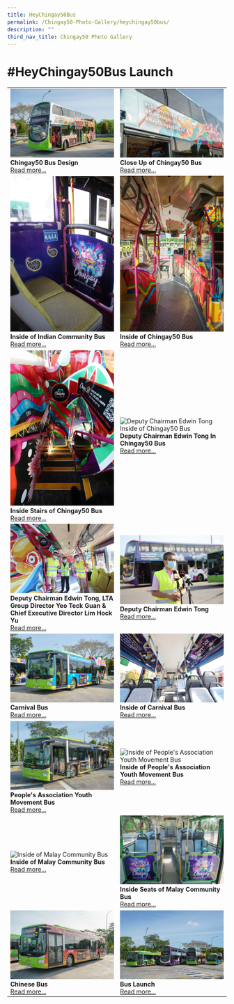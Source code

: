 ```yaml
---
title: HeyChingay50Bus
permalink: /Chingay50-Photo-Gallery/heychingay50bus/
description: ""
third_nav_title: Chingay50 Photo Gallery
---
```










# #HeyChingay50Bus Launch


<table width="100%" border="0">
	<tr>
		<td width="50%" style="border:0px;"><img src="/images/Event%20Gallery/Chingay50Bus%20Launch/Category%20Cover%20Photo-01.jpg" alt="Chingay50 Bus Design" style="width:370px;height:auto;" /><br /><b>Chingay50 Bus Design</b><br/><a href="/event-gallery/Chingay50Bus-Launch/chingay50-bus-design">Read more...</a></td>
		

<td width="50%" style="border:0px;"><img src="/images/Event%20Gallery/Chingay50Bus%20Launch/SS-CGB%20(2%20of%20132)-01.jpg" alt="Close Up of Chingay50 Bus" style="width:370px;height:auto;" /><br /><b>Close Up of Chingay50 Bus</b><br/><a href="/event-gallery/Chingay50Bus-Launch/close-up-of-chingay50-bus">Read more...</a></td>
	</tr>
	<tr>
		<td width="50%" style="border:0px;"><img src="/images/Event%20Gallery/Chingay50Bus%20Launch/Newly%20selected/SBS_0073.jpg" alt="Inside of Indian Community Bus" style="width:370px;height:auto;" /><br /><b>Inside of Indian Community Bus</b><br/><a href="/event-gallery/Chingay50Bus-Launch/inside-of-indian-community-bus">Read more...</a></td>

		
<td width="50%" style="border:0px;"><img src="/images/Event%20Gallery/Chingay50Bus%20Launch/SS-CGB%20(8%20of%20132)-01.jpg" alt="Inside of Chingay50 Bus" style="width:370px;height:auto;" /><br /><b>Inside of Chingay50 Bus</b><br/><a href="/event-gallery/Chingay50Bus-Launch/inside-of-chingay50-bus">Read more...</a></td>
	</tr>
	<tr>
		<td width="50%" style="border:0px;"><img src="/images/Event%20Gallery/Chingay50Bus%20Launch/Newly%20selected/SBS_0029.jpg" alt="Inside Stairs of Chingay50 Bus" style="width:370px;height:auto;" /><br /><b>Inside Stairs of Chingay50 Bus</b><br/><a href="/event-gallery/Chingay50Bus-Launch/inside-stairs-ofchingay50-bus">Read more...</a></td>
		
<td width="50%" style="border:0px;"><img src="/images/Event%20Gallery/Chingay50Bus%20Launch/Newly%20selected/SS-CGB%20(39%20of%20132).png" alt="Deputy Chairman Edwin Tong Inside of Chingay50 Bus" style="width:370px;height:auto;" /><br /><b>Deputy Chairman Edwin Tong In Chingay50 Bus</b><br/><a href="/event-gallery/Chingay50Bus-Launch/dc-edwin-tong-in-chingay50-bus">Read more...</a></td>
	</tr>
	<tr>
		<td width="50%" style="border:0px;"><img src="/images/Event%20Gallery/Chingay50Bus%20Launch/Newly%20selected/SBS_0160.jpg" alt="Deputy Chairman Edwin Tong, LTA Group Director Yeo Teck Guan & Chief Executive Director Lim Hock Yu" style="width:370px;height:auto;" /><br /><b>Deputy Chairman Edwin Tong, LTA Group Director Yeo Teck Guan & Chief Executive Director Lim Hock Yu</b><br/><a href="/event-gallery/Chingay50Bus-Launch/dc-edwin-tong-gd-yeo-teck-guan-ced-lim-hock-yu-and-bus-captain">Read more...</a></td>

<td width="50%" style="border:0px;"><img src="/images/Event%20Gallery/Chingay50Bus%20Launch/Newly%20selected/SBS_0097.jpg" alt="Deputy Chairman Edwin Tong" style="width:370px;height:auto;" /><br /><b>Deputy Chairman Edwin Tong</b><br/><a href="/event-gallery/Chingay50Bus-Launch/deputy-chairman-edwin-tong">Read more...</a></td>
	</tr>
	<tr>
		<td width="50%" style="border:0px;"><img src="/images/Event%20Gallery/Chingay50Bus%20Launch/SS-CGB%20(69%20of%20132)-01.jpg" alt="Carnival Bus" style="width:370px;height:auto;" /><br /><b>Carnival Bus</b><br/><a href="/event-gallery/Chingay50Bus-Launch/carnival-bus">Read more...</a></td>
<td width="50%" style="border:0px;"><img src="/images/Event%20Gallery/Chingay50Bus%20Launch/Newly%20selected/SBS_0227.jpg" alt="Inside of Carnival Bus" style="width:370px;height:auto;" /><br /><b>Inside of Carnival Bus</b><br/><a href="/event-gallery/Chingay50Bus-Launch/inside-of-carnival-bus">Read more...</a></td>
	</tr>
		<tr>
		<td width="50%" style="border:0px;"><img src="/images/Event%20Gallery/Chingay50Bus%20Launch/SS-CGB%20(16%20of%20132)-01.jpg" alt="People's Association Youth Movement Bus" style="width:370px;height:auto;" /><br /><b>People's Association Youth Movement Bus</b><br/><a href="/event-gallery/Chingay50Bus-Launch/people-s-association-youth-movement-bus">Read more...</a></td>
<td width="50%" style="border:0px;"><img src="/images/Event%20Gallery/Chingay50Bus%20Launch/Newly%20selected/SS-CGB%20(103%20of%20132).png" alt="Inside of People's Association Youth Movement Bus" style="width:370px;height:auto;" /><br /><b>Inside of People's Association Youth Movement Bus</b><br/><a href="/event-gallery/Chingay50Bus-Launch/inside-of-paym-bus">Read more...</a></td>
	</tr>
		<tr>
		<td width="50%" style="border:0px;"><img src="/images/Event%20Gallery/Chingay50Bus%20Launch/Newly%20selected/SS-CGB%20(89%20of%20132).png" alt="Inside of Malay Community Bus" style="width:370px;height:auto;" /><br /><b>Inside of Malay Community Bus</b><br/><a href="/event-gallery/Chingay50Bus-Launch/inside-of-malay-community-bus">Read more...</a></td>
<td width="50%" style="border:0px;"><img src="/images/Event%20Gallery/Chingay50Bus%20Launch/SS-CGB%20(87%20of%20132)-01.jpg" alt="Inside Seats of Malay Community Bus" style="width:370px;height:auto;" /><br /><b>Inside Seats of Malay Community Bus</b><br/><a href="/event-gallery/Chingay50Bus-Launch/inside-seats-of-malay-community-bus">Read more...</a></td>
	</tr>
		<tr>
		<td width="50%" style="border:0px;"><img src="/images/Event%20Gallery/Chingay50Bus%20Launch/SS-CGB%20(20%20of%20132)-01.jpg" alt="Chinese Bus" style="width:370px;height:auto;" /><br /><b>Chinese Bus</b><br/><a href="/event-gallery/Chingay50Bus-Launch/chinese-bus">Read more...</a></td>
<td width="50%" style="border:0px;"><img src="/images/Event%20Gallery/Chingay50Bus%20Launch/SS-CGB%20(116%20of%20132)-01.jpg" alt="Bus Launch" style="width:370px;height:auto;" /><br /><b>Bus Launch</b><br/><a href="/event-gallery/Chingay50Bus-Launch/bus-launch">Read more...</a></td>
	</tr>
	</table>


